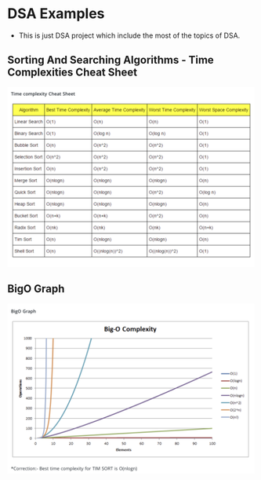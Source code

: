# DSA Examples
- This is just DSA project which include the most of the topics of DSA.
  
## Sorting And Searching Algorithms - Time Complexities Cheat Sheet

![Alt text](images/timecomplexity_table.png)

## BigO Graph

![Alt text](images/time_complexity_graph.png)
